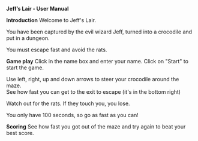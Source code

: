 **Jeff’s Lair - User Manual**

**Introduction**
Welcome to Jeff's Lair. 

You have been captured by the evil wizard Jeff, turned into a crocodile and put in a dungeon. 

You must escape fast and avoid the rats. 


**Game play**
Click in the name box and enter your name. Click on "Start" to start the game. 

Use left, right, up and down arrows to steer your crocodile around the maze. \
See how fast you can get to the exit to escape (it's in the bottom right) 

Watch out for the rats. If they touch you, you lose. 

You only have 100 seconds, so go as fast as you can!

**Scoring**
See how fast you got out of the maze and try again to beat your best score.

